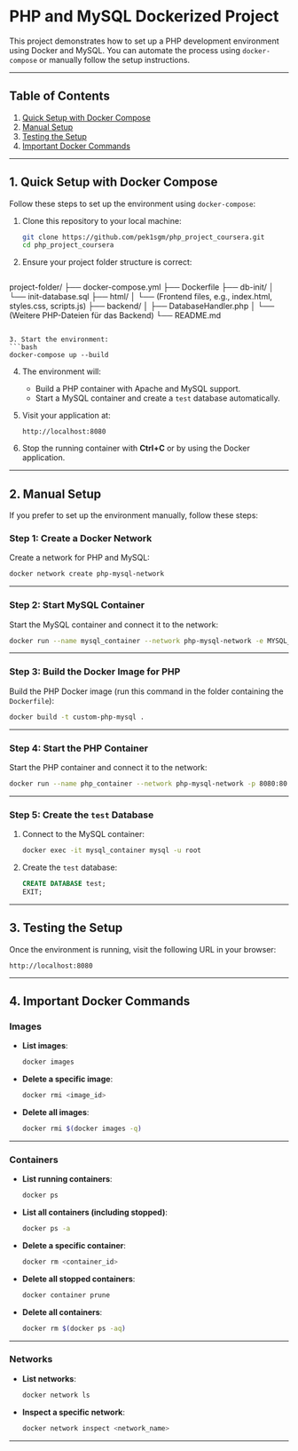 # PHP and MySQL Dockerized Project

This project demonstrates how to set up a PHP development environment using Docker and MySQL. You can automate the process using `docker-compose` or manually follow the setup instructions.

---

## Table of Contents
1. [Quick Setup with Docker Compose](#1-quick-setup-with-docker-compose)
2. [Manual Setup](#2-manual-setup)
3. [Testing the Setup](#3-testing-the-setup)
4. [Important Docker Commands](#4-important-docker-commands)

---

## 1. Quick Setup with Docker Compose

Follow these steps to set up the environment using `docker-compose`:

1. Clone this repository to your local machine:
   ```bash
   git clone https://github.com/pek1sgm/php_project_coursera.git
   cd php_project_coursera
   ```

2. Ensure your project folder structure is correct:
   ```
project-folder/
   ├── docker-compose.yml
   ├── Dockerfile
   ├── db-init/
   │   └── init-database.sql
   ├── html/
   │   └── (Frontend files, e.g., index.html, styles.css, scripts.js)
   ├── backend/
   │   ├── DatabaseHandler.php
   │   └── (Weitere PHP-Dateien für das Backend)
   └── README.md
   ```

3. Start the environment:
   ```bash
   docker-compose up --build
   ```

4. The environment will:
   - Build a PHP container with Apache and MySQL support.
   - Start a MySQL container and create a `test` database automatically.

5. Visit your application at:
   ```
   http://localhost:8080
   ```

6. Stop the running container with **Ctrl+C** or by using the Docker application.

---

## 2. Manual Setup

If you prefer to set up the environment manually, follow these steps:

### Step 1: Create a Docker Network
Create a network for PHP and MySQL:
```bash
docker network create php-mysql-network
```

---

### Step 2: Start MySQL Container
Start the MySQL container and connect it to the network:
```bash
docker run --name mysql_container --network php-mysql-network -e MYSQL_ALLOW_EMPTY_PASSWORD=yes -v mysql_data:/var/lib/mysql -d mysql:latest
```

---

### Step 3: Build the Docker Image for PHP
Build the PHP Docker image (run this command in the folder containing the `Dockerfile`):
```bash
docker build -t custom-php-mysql .
```

---

### Step 4: Start the PHP Container
Start the PHP container and connect it to the network:
```bash
docker run --name php_container --network php-mysql-network -p 8080:80 --mount type=bind,src=<local-html-folder>,dst=/var/www/html -d custom-php-mysql
```

---

### Step 5: Create the `test` Database
1. Connect to the MySQL container:
   ```bash
   docker exec -it mysql_container mysql -u root
   ```

2. Create the `test` database:
   ```sql
   CREATE DATABASE test;
   EXIT;
   ```

---

## 3. Testing the Setup

Once the environment is running, visit the following URL in your browser:
```
http://localhost:8080
```

---

## 4. Important Docker Commands

### Images
- **List images**:
  ```bash
  docker images
  ```
- **Delete a specific image**:
  ```bash
  docker rmi <image_id>
  ```
- **Delete all images**:
  ```bash
  docker rmi $(docker images -q)
  ```

---

### Containers
- **List running containers**:
  ```bash
  docker ps
  ```
- **List all containers (including stopped)**:
  ```bash
  docker ps -a
  ```
- **Delete a specific container**:
  ```bash
  docker rm <container_id>
  ```
- **Delete all stopped containers**:
  ```bash
  docker container prune
  ```
- **Delete all containers**:
  ```bash
  docker rm $(docker ps -aq)
  ```

---

### Networks
- **List networks**:
  ```bash
  docker network ls
  ```
- **Inspect a specific network**:
  ```bash
  docker network inspect <network_name>
  ```

---